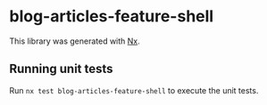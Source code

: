 # blog-articles-feature-shell

This library was generated with [Nx](https://nx.dev).

## Running unit tests

Run `nx test blog-articles-feature-shell` to execute the unit tests.
